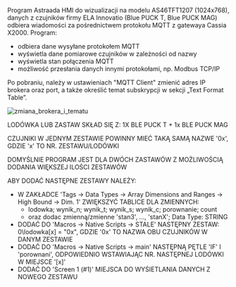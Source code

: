 Program Astraada HMI do wizualizacji na modelu AS46TFT1207 (1024x768), danych z czujników firmy ELA Innovatio (Blue PUCK T, Blue PUCK MAG) odbiera wiadomości za pośrednictwem protokołu MQTT z gatewaya Cassia X2000. Program:
  - odbiera dane wysyłane protokołem MQTT
  - wyświetla dane pomiarowe czujników w zależności od nazwy
  - wyświetla stan połączenia MQTT
  - możliwość przesłania danych innymi protokołami, np. Modbus TCP/IP

Po pobraniu, należy w ustawieniach "MQTT Client" zmienić adres IP brokera oraz port,
a także określić temat subskrypcji w sekcji „Text Format Table”.

![zmiana_brokera_i_tematu](https://github.com/user-attachments/assets/114be716-f898-4425-abe8-692d7816eca2)

LODÓWKA LUB ZASTAW SKŁAD SIĘ Z: 1X BLE PUCK T + 1x BLE PUCK MAG

CZUJNIKI W JEDNYM ZESTAWIE POWINNY MIEĆ TAKĄ SAMĄ NAZWE '0x', GDZIE 'x' TO NR. ZESTAWU/LODÓWKI

DOMYŚLNIE PROGRAM JEST DLA DWÓCH ZASTAWÓW Z MOŻLIWOŚCIĄ DODANIA WIĘKSZEJ ILOŚCI ZESTAWÓW

ABY DODAĆ NASTĘPNE ZESTAWY NALEŻY:
  - W ZAKŁADCE 'Tags -> Data Types -> Array Dimensions and Ranges -> High Bound -> Dim. 1' ZWIĘKSZYĆ TABLICE DLA ZMIENNYCH:
     - lodowka; wynik_n; wynik_t; wynik_s; wynik_c; porownanie; count
     - oraz dodac zmienną/zmienne 'stan3', ..., 'stanX'; Data Type: STRING
  - DODAĆ DO 'Macros -> Native Scripts -> STALE' NASTĘPNY ZESTAW: 0\lodowka[x] = "0x", GDZIE '0x' TO NAZWA OBU CZUJNIKÓW W DANYM ZESTAWIE
  - DODAĆ DO 'Macros -> Native Scripts -> main' NASTĘPNĄ PĘTLE 'IF' I 'porownani', ODPOWIEDNIO WSTAWIAJĄC NR. NASTĘPNEJ LODÓWKI W MIEJSCE '[x]'
  - DODAĆ DO 'Screen 1 (#1)' MIEJSCA DO WYŚIETLANIA DANYCH Z NOWEGO ZESTAWU
